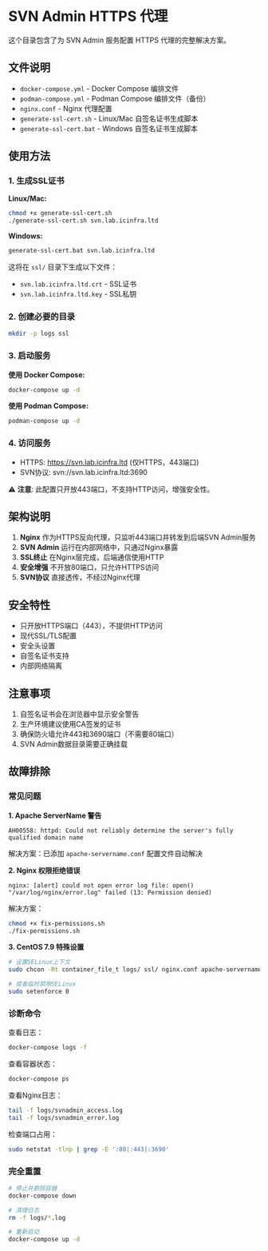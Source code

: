 # SVN Admin HTTPS 代理

这个目录包含了为 SVN Admin 服务配置 HTTPS 代理的完整解决方案。

## 文件说明

- `docker-compose.yml` - Docker Compose 编排文件
- `podman-compose.yml` - Podman Compose 编排文件（备份）
- `nginx.conf` - Nginx 代理配置
- `generate-ssl-cert.sh` - Linux/Mac 自签名证书生成脚本
- `generate-ssl-cert.bat` - Windows 自签名证书生成脚本

## 使用方法

### 1. 生成SSL证书

**Linux/Mac:**
```bash
chmod +x generate-ssl-cert.sh
./generate-ssl-cert.sh svn.lab.icinfra.ltd
```

**Windows:**
```cmd
generate-ssl-cert.bat svn.lab.icinfra.ltd
```

这将在 `ssl/` 目录下生成以下文件：
- `svn.lab.icinfra.ltd.crt` - SSL证书
- `svn.lab.icinfra.ltd.key` - SSL私钥

### 2. 创建必要的目录

```bash
mkdir -p logs ssl
```

### 3. 启动服务

**使用 Docker Compose:**
```bash
docker-compose up -d
```

**使用 Podman Compose:**
```bash
podman-compose up -d
```

### 4. 访问服务

- HTTPS: https://svn.lab.icinfra.ltd (仅HTTPS，443端口)
- SVN协议: svn://svn.lab.icinfra.ltd:3690

⚠️ **注意**: 此配置只开放443端口，不支持HTTP访问，增强安全性。

## 架构说明

1. **Nginx** 作为HTTPS反向代理，只监听443端口并转发到后端SVN Admin服务
2. **SVN Admin** 运行在内部网络中，只通过Nginx暴露
3. **SSL终止** 在Nginx层完成，后端通信使用HTTP
4. **安全增强** 不开放80端口，只允许HTTPS访问
4. **SVN协议** 直接透传，不经过Nginx代理

## 安全特性

- 只开放HTTPS端口（443），不提供HTTP访问
- 现代SSL/TLS配置
- 安全头设置
- 自签名证书支持
- 内部网络隔离

## 注意事项

1. 自签名证书会在浏览器中显示安全警告
2. 生产环境建议使用CA签发的证书
3. 确保防火墙允许443和3690端口（不需要80端口）
4. SVN Admin数据目录需要正确挂载

## 故障排除

### 常见问题

**1. Apache ServerName 警告**
```
AH00558: httpd: Could not reliably determine the server's fully qualified domain name
```
解决方案：已添加 `apache-servername.conf` 配置文件自动解决

**2. Nginx 权限拒绝错误**
```
nginx: [alert] could not open error log file: open() "/var/log/nginx/error.log" failed (13: Permission denied)
```
解决方案：
```bash
chmod +x fix-permissions.sh
./fix-permissions.sh
```

**3. CentOS 7.9 特殊设置**
```bash
# 设置SELinux上下文
sudo chcon -Rt container_file_t logs/ ssl/ nginx.conf apache-servername.conf

# 或者临时禁用SELinux
sudo setenforce 0
```

### 诊断命令

查看日志：
```bash
docker-compose logs -f
```

查看容器状态：
```bash
docker-compose ps
```

查看Nginx日志：
```bash
tail -f logs/svnadmin_access.log
tail -f logs/svnadmin_error.log
```

检查端口占用：
```bash
sudo netstat -tlnp | grep -E ':80|:443|:3690'
```

### 完全重置
```bash
# 停止并删除容器
docker-compose down

# 清理日志
rm -f logs/*.log

# 重新启动
docker-compose up -d
```
